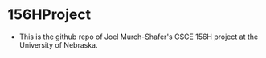 # 156HProject

* This is the github repo of Joel Murch-Shafer's CSCE 156H project at the University of Nebraska.
